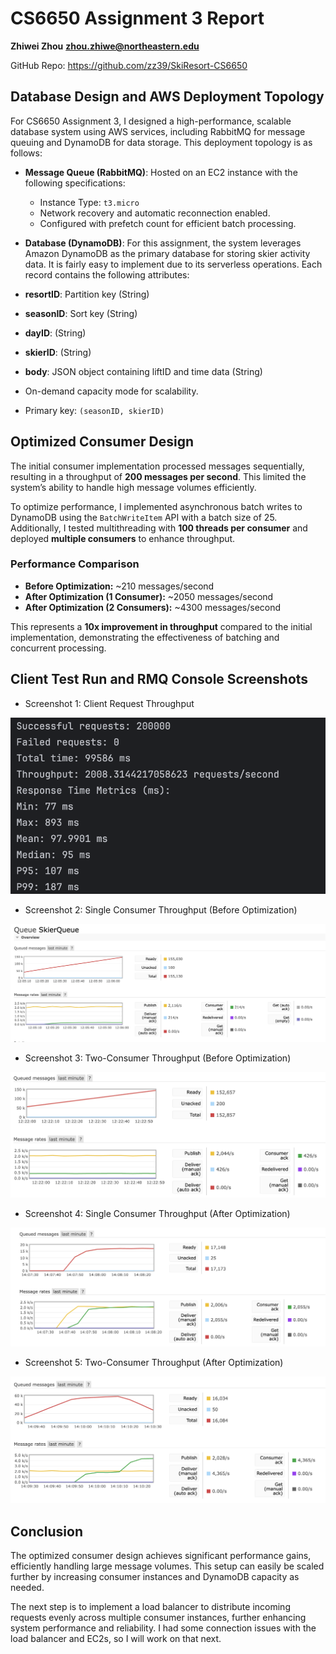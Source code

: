 # CS6650 Assignment 3 Report
**Zhiwei Zhou**
**zhou.zhiwe@northeastern.edu**

GitHub Repo:  https://github.com/zz39/SkiResort-CS6650

## Database Design and AWS Deployment Topology

For CS6650 Assignment 3, I designed a high-performance, scalable database system using AWS services, including RabbitMQ for message queuing and DynamoDB for data storage. This deployment topology is as follows:

- **Message Queue (RabbitMQ)**: Hosted on an EC2 instance with the following specifications:
  - Instance Type: `t3.micro`
  - Network recovery and automatic reconnection enabled.
  - Configured with prefetch count for efficient batch processing.

- **Database (DynamoDB)**:
For this assignment, the system leverages Amazon DynamoDB as the primary database for storing skier activity data. It is fairly easy to implement due to its serverless operations. Each record contains the following attributes:
- **resortID**: Partition key (String)
- **seasonID**: Sort key (String)
- **dayID**: (String)
- **skierID**: (String)
- **body**: JSON object containing liftID and time data (String)
- On-demand capacity mode for scalability.
- Primary key: `(seasonID, skierID)`

## Optimized Consumer Design
The initial consumer implementation processed messages sequentially, resulting in a throughput of **200 messages per second**. This limited the system’s ability to handle high message volumes efficiently.

To optimize performance, I implemented asynchronous batch writes to DynamoDB using the `BatchWriteItem` API with a batch size of 25. Additionally, I tested multithreading with **100 threads per consumer** and deployed **multiple consumers** to enhance throughput.

### Performance Comparison
- **Before Optimization:** ~210 messages/second
- **After Optimization (1 Consumer):** ~2050 messages/second
- **After Optimization (2 Consumers):** ~4300 messages/second

This represents a **10x improvement in throughput** compared to the initial implementation, demonstrating the effectiveness of batching and concurrent processing.

## Client Test Run and RMQ Console Screenshots

- Screenshot 1: Client Request Throughput

![Client](./assets/client_threadput.png)


- Screenshot 2: Single Consumer Throughput (Before Optimization)

![Consumer](./assets/1_consumer.png)

- Screenshot 3: Two-Consumer Throughput (Before Optimization)

![Consumer](./assets/2_consumer.png)

- Screenshot 4: Single Consumer Throughput (After Optimization)

![Consumer](./assets/1_consumer_async.png)

- Screenshot 5: Two-Consumer Throughput (After Optimization)

![Consumer](./assets/2_consumer_async.png)

## Conclusion
The optimized consumer design achieves significant performance gains, efficiently handling large message volumes. This setup can easily be scaled further by increasing consumer instances and DynamoDB capacity as needed.

The next step is to implement a load balancer to distribute incoming requests evenly across multiple consumer instances, further enhancing system performance and reliability. I had some connection issues with the load balancer and EC2s, so I will work on that next.








